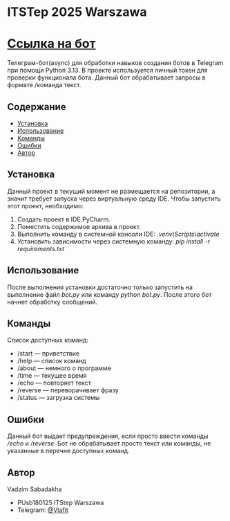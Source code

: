 # ITSTep 2025 Warszawa
# [Ссылка на бот](https://t.me/itstep_waw_2025_telegram_bot)
Телеграм-бот(async) для обработки навыков создания ботов в Telegram при помощи Python 3.13.
В проекте используется личный токен для проверки функционала бота. 
Данный бот обрабатывает запросы в формате /команда текст.

## Содержание
- [Установка](#установка)
- [Использование](#использование)
- [Команды](#команды)
- [Ошибки](#Ошибки)
- [Автор](#Автор)

## Установка
Данный проект в текущий момент не размещается на репозитории, 
а значит требует запуска через виртуальную среду IDE.
Чтобы запустить этот проект, необходимо:

1. Создать проект в IDE PyCharm.
2. Поместить содержимое архива в проект.
3. Выполнить команду в системной консоли IDE: *.venv\Scripts\activate*
4. Установить зависимости через системную команду: *pip install -r requirements.txt*

## Использование
После выполнения установки достаточно только запустить на выполнение файл *bot.py* или команду *python bot.py*. 
После этого бот начнет обработку сообщений.

## Команды
Список доступных команд:
- /start — приветствие
- /help — список команд
- /about — немного о программе
- /time — текущее время
- /echo — повторяет текст
- /reverse — переворачивает фразу
- /status — загрузка системы

## Ошибки
Данный бот выдает предупреждения, если просто ввести команды */echo* и */reverse*.
Бот не обрабатывает просто текст или команды, не указанные в перечне доступных команд.

## Автор
Vadzim Sabadakha 
- PUsb180125 ITStep Warszawa
- Telegram: [@Vlafit](https://t.me/vlafit)

 